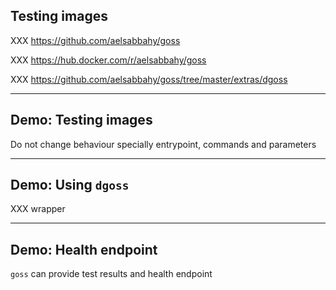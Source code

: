 ## Testing images

XXX https://github.com/aelsabbahy/goss

XXX https://hub.docker.com/r/aelsabbahy/goss

XXX https://github.com/aelsabbahy/goss/tree/master/extras/dgoss

---

## Demo: Testing images

<!-- include: goss-0.command -->

<!-- include: goss-1.command -->

<!-- include: goss-2.command -->

Do not change behaviour specially entrypoint, commands and parameters

---

## Demo: Using `dgoss`

XXX wrapper

<!-- include: dgoss-0.command -->

---

## Demo: Health endpoint

`goss` can provide test results and health endpoint

<!-- include: healthz-0.command -->

<!-- include: healthz-1.command -->

<!-- include: healthz-2.command -->
